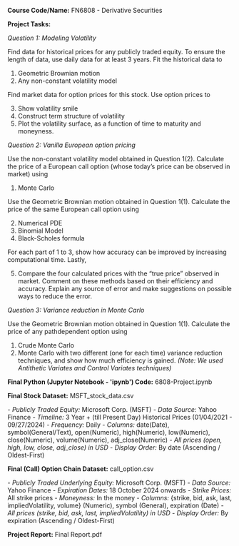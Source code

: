 **Course Code/Name:** FN6808 - Derivative Securities


**Project Tasks:**

_Question 1: Modeling Volatility_

Find data for historical prices for any publicly traded equity. To ensure the length of data, use daily data
for at least 3 years. Fit the historical data to
1. Geometric Brownian motion
2. Any non-constant volatility model
   
Find market data for option prices for this stock. Use option prices to

3. Show volatility smile
4. Construct term structure of volatility
5. Plot the volatility surface, as a function of time to maturity and moneyness.
   
_Question 2: Vanilla European option pricing_

Use the non-constant volatility model obtained in Question 1(2). Calculate the price of a European call
option (whose today’s price can be observed in market) using
1. Monte Carlo
   
Use the Geometric Brownian motion obtained in Question 1(1). Calculate the price of the same
European call option using

2. Numerical PDE
3. Binomial Model
4. Black-Scholes formula

For each part of 1 to 3, show how accuracy can be improved by increasing computational time. Lastly,

5. Compare the four calculated prices with the “true price” observed in market. Comment on these
methods based on their efficiency and accuracy. Explain any source of error and make
suggestions on possible ways to reduce the error.

_Question 3: Variance reduction in Monte Carlo_

Use the Geometric Brownian motion obtained in Question 1(1). Calculate the price of any pathdependent option using
1. Crude Monte Carlo
2. Monte Carlo with two different (one for each time) variance reduction techniques, and show
how much efficiency is gained. _(Note: We used Antithetic Variates and Control Variates techniques)_


**Final Python (Jupyter Notebook - 'ipynb') Code:** 6808-Project.ipynb


**Final Stock Dataset:** MSFT_stock_data.csv

_- Publicly Traded Equity:_ Microsoft Corp. (MSFT)
_- Data Source:_ Yahoo Finance
_- Timeline:_ 3 Year + (till Present Day) Historical Prices (01/04/2021 - 09/27/2024)
_- Frequency:_ Daily
_- Columns:_ date(Date), symbol(General/Text), open(Numeric), high(Numeric), low(Numeric), close(Numeric), volume(Numeric), adj_close(Numeric)
_- All prices (open, high, low, close, adj_close) in USD_
_- Display Order:_ By date (Ascending / Oldest-First)


**Final (Call) Option Chain Dataset:** call_option.csv

_- Publicly Traded Underlying Equity:_ Microsoft Corp. (MSFT)
_- Data Source:_ Yahoo Finance
_- Expiration Dates:_ 18 October 2024 onwards
_- Strike Prices:_ All strike prices
_- Moneyness:_ In the money
_- Columns:_ {strike, bid, ask, last, impliedVolatility, volume} (Numeric), symbol (General), expiration (Date)
_- All prices (strike, bid, ask, last, impliedVolatility) in USD_
_- Display Order:_ By expiration (Ascending / Oldest-First)


**Project Report:** Final Report.pdf
